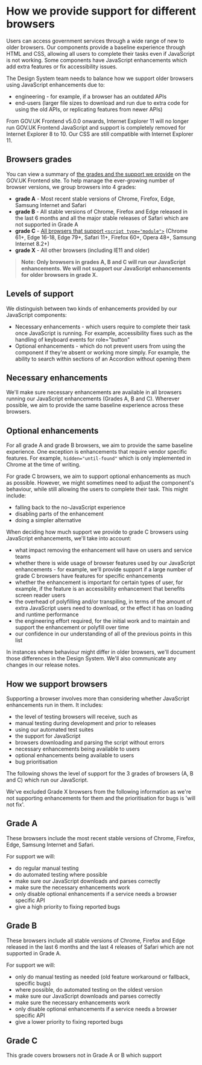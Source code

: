 # How we provide support for different browsers

Users can access government services through a wide range of new to older browsers. Our components provide a baseline experience through HTML and CSS, allowing all users to complete their tasks even if JavaScript is not working. Some components have JavaScript enhancements which add extra features or fix accessibility issues.

The Design System team needs to balance how we support older browsers using JavaScript enhancements due to:

- engineering - for example, if a browser has an outdated APIs
- end-users (larger file sizes to download and run due to extra code for using the old APIs, or replicating features from newer APIs)

From GOV.UK Frontend v5.0.0 onwards, Internet Explorer 11 will no longer run GOV.UK Frontend JavaScript and support is completely removed for Internet Explorer 8 to 10. Our CSS are still compatible with Internet Explorer 11.

## Browsers grades

You can view a summary of [the grades and the support we provide](https://frontend.design-system.service.gov.uk/browser-support/) on the GOV.UK Frontend site. To help manage the ever-growing number of browser versions, we group browsers into 4 grades:

- **grade A** - Most recent stable versions of Chrome, Firefox, Edge, Samsung Internet and Safari
- **grade B** - All stable versions of Chrome, Firefox and Edge released in the last 6 months and all the major stable releases of Safari which are not supported in Grade A
- **grade C** - [All browsers that support `<script type="module">`](https://caniuse.com/es6-module) (Chrome 61+, Edge 16-18, Edge 79+, Safari 11+, Firefox 60+, Opera 48+, Samsung Internet 8.2+)
- **grade X** - All other browsers (including IE11 and older)

> **Note: Only browsers in grades A, B and C will run our JavaScript enhancements. We will not support our JavaScript enhancements for older browsers in grade X.**

## Levels of support

We distinguish between two kinds of enhancements provided by our JavaScript components:

- Necessary enhancements - which users require to complete their task once JavaScript is running. For example, accessibility fixes such as the handling of keyboard events for role="button"
- Optional enhancements - which do not prevent users from using the component if they're absent or working more simply. For example, the ability to search within sections of an Accordion without opening them

## Necessary enhancements

We'll make sure necessary enhancements are available in all browsers running our JavaScript enhancements (Grades A, B and C). Wherever possible, we aim to provide the same baseline experience across these browsers.

## Optional enhancements

For all grade A and grade B browsers, we aim to provide the same baseline experience. One exception is enhancements that require vendor specific features. For example, `hidden="until-found"` which is only implemented in Chrome at the time of writing.

For grade C browsers, we aim to support optional enhancements as much as possible. However, we might sometimes need to adjust the component's behaviour, while still allowing the users to complete their task. This might include:

- falling back to the no-JavaScript experience
- disabling parts of the enhancement
- doing a simpler alternative

When deciding how much support we provide to grade C browsers using JavaScript enhancements, we'll take into account:

- what impact removing the enhancement will have on users and service teams
- whether there is wide usage of browser features used by our JavaScript enhancements - for example, we'll provide support if a large number of grade C browsers have features for specific enhancements
- whether the enhancement is important for certain types of user, for example, if the feature is an accessibility enhancement that benefits screen reader users
- the overhead of polyfilling and/or transpiling, in terms of the amount of extra JavaScript users need to download, or the effect it has on loading and runtime performance
- the engineering effort required, for the initial work and to maintain and support the enhancement or polyfill over time
- our confidence in our understanding of all of the previous points in this list

In instances where behaviour might differ in older browsers, we'll document those differences in the Design System. We'll also communicate any changes in our release notes.

## How we support browsers

Supporting a browser involves more than considering whether JavaScript enhancements run in them. It includes:

- the level of testing browsers will receive, such as
- manual testing during development and prior to releases
- using our automated test suites
- the support for JavaScript
- browsers downloading and parsing the script without errors
- necessary enhancements being available to users
- optional enhancements being available to users
- bug prioritisation

The following shows the level of support for the 3 grades of browsers (A, B and C) which run our JavaScript.

We've excluded Grade X browsers from the following information as we're not supporting enhancements for them and the prioritisation for bugs is 'will not fix'.

## Grade A

These browsers include the most recent stable versions of Chrome, Firefox, Edge, Samsung Internet and Safari.

For support we will:

- do regular manual testing
- do automated testing where possible
- make sure our JavaScript downloads and parses correctly
- make sure the necessary enhancements work
- only disable optional enhancements if a service needs a browser specific API
- give a high priority to fixing reported bugs

## Grade B

These browsers include all stable versions of Chrome, Firefox and Edge released in the last 6 months and the last 4 releases of Safari which are not supported in Grade A.

For support we will:

- only do manual testing as needed (old feature workaround or fallback, specific bugs)
- where possible, do automated testing on the oldest version
- make sure our JavaScript downloads and parses correctly
- make sure the necessary enhancements work
- only disable optional enhancements if a service needs a browser specific API
- give a lower priority to fixing reported bugs

## Grade C

This grade covers browsers not in Grade A or B which support <script type="module">. These are:

- Chrome 61+
- Edge 16-18
- Edge 79+
- Safari 11+
- Firefox 60+
- Opera 48+
- Samsung Internet 8.2+

Safari 10.1 (macOS) and Safari 10.3 (iOS) support `<script type="module">` but will 'exit early' as they does not support `HTMLScriptElement.prototype.noModule`, which is how we test support for `<script type="module">` from within our JavaScript. GOV.UK Frontend component JavaScript will not run in these versions.

For support we will:

- not provide manual testing
- not provide automated testing
- make sure our JavaScript downloads and parses correctly (also includes Safari 10.x)
- make sure the necessary enhancements work
- only disable optional enhancements based on impact of support
- not fix reported bugs

## How we rely on browser features

As browsers evolve, we'll use our browser support guidelines to decide whether or not to use a new browser feature.

We'll wait until all grade A and B browsers support a new feature before adopting it and consider if:

- it allows us to do something we can only do with this feature
- we include a polyfill or other fallback mechanism to provide equivalent features in at least grade A and B browsers

We'll also consider adopting a new feature if:

- all grade A browsers have shown an 'intent to ship' the feature
- the feature is included as part of the relevant specification

Where a feature is supported by all grade A and B browsers, we might also consider ways to  accommodate grade C browsers such as:

- transpiling
- including a polyfill
- including a fallback mechanism

Once a feature is supported by all grade A and B browsers, we might decide to remove or simplify any transpilation, polyfills or fallback mechanisms, polyfills or fallback mechanisms for grade C browsers as and when it becomes appropriate.
